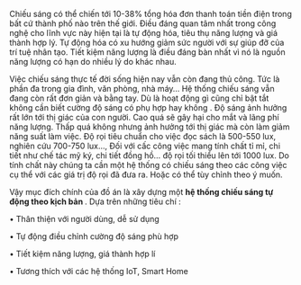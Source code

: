 Chiếu sáng có thể chiến tới 10-38% tổng hóa đơn thanh toán tiền điện trong bất cứ
thành phố nào trên thế giới. Điều đáng quan tâm nhất trong công nghệ cho lĩnh vực này hiện
tại là tự động hóa, tiêu thụ năng lượng và giá thành hợp lý. Tự động hóa có xu hướng giảm
sức người với sự giúp đỡ của trí tuệ nhân tạo. Tiết kiệm năng lượng là điều đáng bàn nhất vì
nó là nguồn năng lượng có hạn do nhiều lý do khác nhau.

Việc chiếu sáng thực tế đời sống hiện nay vẫn còn đang thủ công. Tức là phần đa trong gia
đình, văn phòng, nhà máy… Hệ thống chiếu sáng vẫn đang còn rất đơn giản và bằng tay. Dù
là hoạt động gì cũng chỉ bật tắt không cần biết cường độ sáng có phụ hợp hay không .
Độ sáng ảnh hưởng rất lớn tới thị giác của con người. Cao quá sẽ gây hại cho mắt và
lãng phí năng lượng. Thấp quá không nhưng ảnh hưởng tới thị giác mà còn làm giảm năng
suất làm việc. Độ rọi tiêu chuẩn cho việc đọc sách là 500-550 lux, nghiên cứu 700-750
lux…, Đối với cấc công việc mang tính chất tỉ mỉ, chi tiết như chế tác mỹ ký, chi tiết đồng
hồ… độ rọi tối thiểu lên tới 1000 lux. Do tính chất này chúng ta cần một hệ thống có chiếu
sáng theo các công việc cụ thể với các giá trị độ rọi đã đưa ra. Hoặc có thể tùy chỉnh theo ý
muốn.

Vậy mục đích chính của đồ án là xây dựng một <strong> hệ thống chiếu sáng tự động theo
kịch bản </strong>.
Dựa trên những tiêu chí :

• Thân thiện với người dùng, dễ sử dụng

• Tự động điều chỉnh cường độ sáng phù hợp

• Tiết kiệm năng lượng, giá thành hợp lí

• Tương thích với các hệ thống IoT, Smart Home
